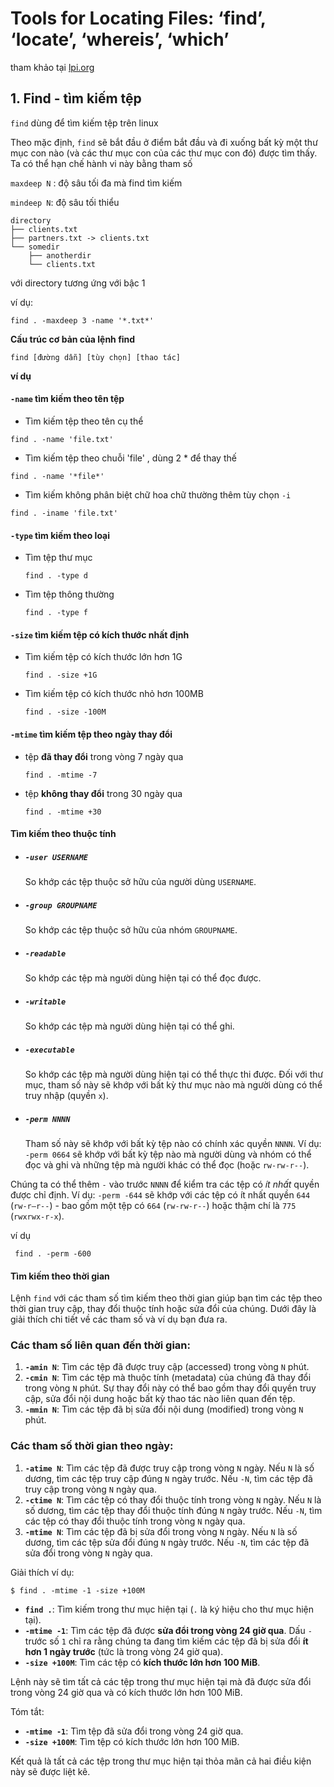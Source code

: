 # Tools for Locating Files: ‘find’, ‘locate’, ‘whereis’, ‘which’

tham khảo tại [lpi.org](https://learning.lpi.org/en/learning-materials/101-500/104/104.7/104.7_01/)

## 1. Find - tìm kiếm tệp

`find` dùng để tìm kiếm tệp trên linux 

Theo mặc định, `find` sẽ bắt đầu ở điểm bắt đầu và đi xuống bất kỳ một thư mục con nào (và các thư mục con của các thư mục con đó) được tìm thấy. Ta có thể hạn chế hành vi này bằng tham số 

`maxdeep N` : độ sâu tối đa mà find tìm kiếm 

`mindeep N`: độ sâu tối thiểu 

```
directory
├── clients.txt
├── partners.txt -> clients.txt
└── somedir
    ├── anotherdir
    └── clients.txt
```

với directory tương ứng với bậc 1

ví dụ:

```
find . -maxdeep 3 -name '*.txt*'
```

**Cấu trúc cơ bản của lệnh find**

```
find [đường dẫn] [tùy chọn] [thao tác]
```

**ví dụ**

#### `-name` tìm kiếm theo tên tệp

- Tìm kiếm tệp theo tên cụ thể

```
find . -name 'file.txt'
```

- Tìm kiếm tệp theo chuỗi 'file' , dùng 2 * để thay thế

```
find . -name '*file*'
```

- Tìm kiếm không phân biệt chữ hoa chữ thường thêm tùy chọn `-i` 

```
find . -iname 'file.txt'
```

#### `-type` tìm kiếm theo loại 

- Tìm tệp thư mục 

  ```
  find . -type d
  ```

- Tìm tệp thông thường

  ```
  find . -type f
  ```

#### `-size` tìm kiếm tệp có kích thước nhất định 

- Tìm kiếm tệp có kích thước lớn hơn 1G

  ```
  find . -size +1G
  ```

- Tìm kiếm tệp có kích thước nhỏ hơn 100MB

  ```
  find . -size -100M
  ```

#### `-mtime` tìm kiếm tệp theo ngày thay đổi

- tệp **đã thay đổi** trong vòng 7  ngày qua

  ```
  find . -mtime -7
  ```

- tệp **không thay đổi** trong 30 ngày qua

  ```
  find . -mtime +30
  ```

#### Tìm kiếm theo thuộc tính

- ##### `-user USERNAME`

  So khớp các tệp thuộc sở hữu của người dùng `USERNAME`.

- ##### `-group GROUPNAME`

  So khớp các tệp thuộc sở hữu của nhóm `GROUPNAME`.

- ##### `-readable`

  So khớp các tệp mà người dùng hiện tại có thể đọc được.

- ##### `-writable`

  So khớp các tệp mà người dùng hiện tại có thể ghi.

- ##### `-executable`

  So khớp các tệp mà người dùng hiện tại có thể thực thi được. Đối với thư mục, tham số này sẽ khớp với bất kỳ thư mục nào mà người dùng có thể truy nhập (quyền `x`).

- ##### `-perm NNNN`

  Tham số này sẽ khớp với bất kỳ tệp nào có chính xác quyền `NNNN`. Ví dụ: `-perm 0664` sẽ khớp với bất kỳ tệp nào mà người dùng và nhóm có thể đọc và ghi và những tệp mà người khác có thể đọc (hoặc `rw-rw-r--`).

Chúng ta có thể thêm `-` vào trước `NNNN` để kiểm tra các tệp có *ít nhất* quyền được chỉ định. Ví dụ: `-perm -644` sẽ khớp với các tệp có ít nhất quyền `644` (`rw-r—r--`) - bao gồm một tệp có `664` (`rw-rw-r--`) hoặc thậm chí là `775` (`rwxrwx-r-x`).

ví dụ 

```
 find . -perm -600
```

#### Tìm kiếm theo thời gian 

Lệnh `find` với các tham số tìm kiếm theo thời gian giúp bạn tìm các tệp theo thời gian truy cập, thay đổi thuộc tính hoặc sửa đổi của chúng. Dưới đây là giải thích chi tiết về các tham số và ví dụ bạn đưa ra.

### Các tham số liên quan đến thời gian:
1. **`-amin N`**: Tìm các tệp đã được truy cập (accessed) trong vòng `N` phút.
2. **`-cmin N`**: Tìm các tệp mà thuộc tính (metadata) của chúng đã thay đổi trong vòng `N` phút. Sự thay đổi này có thể bao gồm thay đổi quyền truy cập, sửa đổi nội dung hoặc bất kỳ thao tác nào liên quan đến tệp.
3. **`-mmin N`**: Tìm các tệp đã bị sửa đổi nội dung (modified) trong vòng `N` phút.

### Các tham số thời gian theo ngày:
1. **`-atime N`**: Tìm các tệp đã được truy cập trong vòng `N` ngày. Nếu `N` là số dương, tìm các tệp truy cập đúng `N` ngày trước. Nếu `-N`, tìm các tệp đã truy cập trong vòng `N` ngày qua.
2. **`-ctime N`**: Tìm các tệp có thay đổi thuộc tính trong vòng `N` ngày. Nếu `N` là số dương, tìm các tệp thay đổi thuộc tính đúng `N` ngày trước. Nếu `-N`, tìm các tệp có thay đổi thuộc tính trong vòng `N` ngày qua.
3. **`-mtime N`**: Tìm các tệp đã bị sửa đổi trong vòng `N` ngày. Nếu `N` là số dương, tìm các tệp sửa đổi đúng `N` ngày trước. Nếu `-N`, tìm các tệp đã sửa đổi trong vòng `N` ngày qua.

Giải thích ví dụ:

```
$ find . -mtime -1 -size +100M
```
- **`find .`**: Tìm kiếm trong thư mục hiện tại (`.` là ký hiệu cho thư mục hiện tại).
- **`-mtime -1`**: Tìm các tệp đã được **sửa đổi trong vòng 24 giờ qua**. Dấu `-` trước số `1` chỉ ra rằng chúng ta đang tìm kiếm các tệp đã bị sửa đổi **ít hơn 1 ngày trước** (tức là trong vòng 24 giờ qua).
- **`-size +100M`**: Tìm các tệp có **kích thước lớn hơn 100 MiB**.

Lệnh này sẽ tìm tất cả các tệp trong thư mục hiện tại mà đã được sửa đổi trong vòng 24 giờ qua và có kích thước lớn hơn 100 MiB. 

Tóm tắt:

- **`-mtime -1`**: Tìm tệp đã sửa đổi trong vòng 24 giờ qua.
- **`-size +100M`**: Tìm tệp có kích thước lớn hơn 100 MiB.

Kết quả là tất cả các tệp trong thư mục hiện tại thỏa mãn cả hai điều kiện này sẽ được liệt kê.